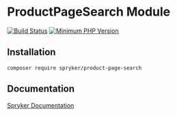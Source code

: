 # ProductPageSearch Module
[![Build Status](https://travis-ci.org/spryker/product-page-search.svg)](https://travis-ci.org/spryker/product-page-search)
[![Minimum PHP Version](https://img.shields.io/badge/php-%3E%3D%207.2-8892BF.svg)](https://php.net/)

## Installation

```
composer require spryker/product-page-search
```

## Documentation

[Spryker Documentation](https://spryker.github.io)
